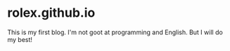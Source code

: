 # rolex.github.io
This is my first blog. I'm not goot at programming and English. But I will do my best!
